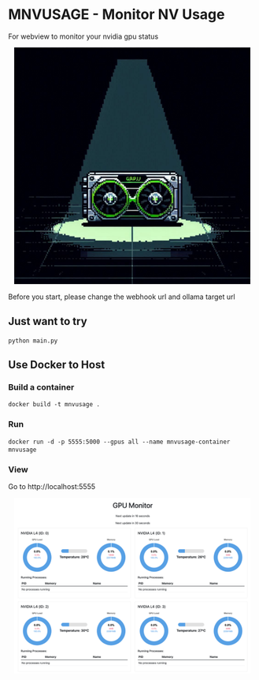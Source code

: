 # MNVUSAGE - Monitor NV Usage
For webview to monitor your nvidia gpu status

<p align="center">
	<img src="pic/logo.jpeg" alt="logo,create by Microsoft Designer" width="480"></p>

Before you start, please change the webhook url and ollama target url

## Just want to try
```
python main.py
```


## Use Docker to Host
### Build a container
```
docker build -t mnvusage .
```

### Run
```
docker run -d -p 5555:5000 --gpus all --name mnvusage-container mnvusage
```


### View

Go to http://localhost:5555

<p align="center">
	<img src="pic/mnvusage.png" alt="demo" width="480">
